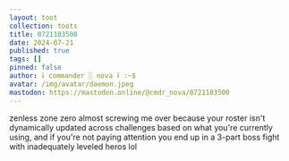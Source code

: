 ```yaml
---
layout: toot
collection: toots
title: 0721103500
date: 2024-07-21
published: true
tags: []
pinned: false
author: ⸸ commander ░ nova ⸸ :~$
avatar: /img/avatar/daemon.jpeg
mastodon: https://mastodon.online/@cmdr_nova/0721103500
---
```


zenless zone zero almost screwing me over because your roster isn't dynamically updated across challenges based on what you're currently using, and if you're not paying attention you end up in a 3-part boss fight with inadequately leveled heros lol
